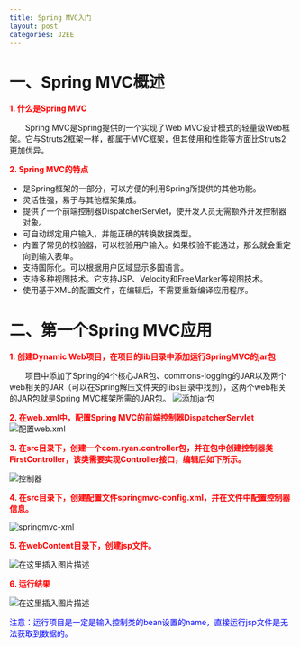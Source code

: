 ```yaml
---
title: Spring MVC入门
layout: post
categories: J2EE
---
```




# 一、Spring MVC概述

<font color = "red">  **1. 什么是Spring MVC</font>**

&emsp;&emsp;Spring MVC是Spring提供的一个实现了Web MVC设计模式的轻量级Web框架。它与Struts2框架一样，都属于MVC框架，但其使用和性能等方面比Struts2更加优异。

 **<font color = "red">2. Spring MVC的特点</font>**

- 是Spring框架的一部分，可以方便的利用Spring所提供的其他功能。
- 灵活性强，易于与其他框架集成。
- 提供了一个前端控制器DispatcherServlet，使开发人员无需额外开发控制器对象。
- 可自动绑定用户输入，并能正确的转换数据类型。
- 内置了常见的校验器，可以校验用户输入。如果校验不能通过，那么就会重定向到输入表单。
- 支持国际化。可以根据用户区域显示多国语言。
- 支持多种视图技术。它支持JSP、Velocity和FreeMarker等视图技术。
- 使用基于XML的配置文件，在编辑后，不需要重新编译应用程序。

# 二、第一个Spring MVC应用

<font color = "red">  **1. 创建Dynamic Web项目，在项目的lib目录中添加运行SpringMVC的jar包</font>**

&emsp;&emsp;项目中添加了Spring的4个核心JAR包、commons-logging的JAR以及两个web相关的JAR（可以在Spring解压文件夹的libs目录中找到），这两个web相关的JAR包就是Spring MVC框架所需的JAR包。
![添加jar包](https://img-blog.csdnimg.cn/20200309101501653.png?x-oss-process=image/watermark,type_ZmFuZ3poZW5naGVpdGk,shadow_10,text_aHR0cHM6Ly9ibG9nLmNzZG4ubmV0L3FxXzQxNDIyNDQ4,size_1,color_FFFFFF,t_0)


<font color = "red">  **2. 在web.xml中，配置Spring MVC的前端控制器DispatcherServlet</font>**
![配置web.xml](https://img-blog.csdnimg.cn/20200309101854135.png?x-oss-process=image/watermark,type_ZmFuZ3poZW5naGVpdGk,shadow_10,text_aHR0cHM6Ly9ibG9nLmNzZG4ubmV0L3FxXzQxNDIyNDQ4,size_1,color_FFFFFF,t_0)


<font color = "red">  **3. 在src目录下，创建一个com.ryan.controller包，并在包中创建控制器类FirstController，该类需要实现Controller接口，编辑后如下所示。</font>**

![控制器](https://img-blog.csdnimg.cn/20200309102034466.png?x-oss-process=image/watermark,type_ZmFuZ3poZW5naGVpdGk,shadow_10,text_aHR0cHM6Ly9ibG9nLmNzZG4ubmV0L3FxXzQxNDIyNDQ4,size_1,color_FFFFFF,t_0)

<font color = "red">  **4. 在src目录下，创建配置文件springmvc-config.xml，并在文件中配置控制器信息。</font>**

![springmvc-xml](https://img-blog.csdnimg.cn/20200309102213827.png?x-oss-process=image/watermark,type_ZmFuZ3poZW5naGVpdGk,shadow_10,text_aHR0cHM6Ly9ibG9nLmNzZG4ubmV0L3FxXzQxNDIyNDQ4,size_1,color_FFFFFF,t_0)


<font color = "red">  **5. 在webContent目录下，创建jsp文件。</font>**


![在这里插入图片描述](https://img-blog.csdnimg.cn/20200309102434295.png?x-oss-process=image/watermark,type_ZmFuZ3poZW5naGVpdGk,shadow_10,text_aHR0cHM6Ly9ibG9nLmNzZG4ubmV0L3FxXzQxNDIyNDQ4,size_1,color_FFFFFF,t_0)



<font color = "red">  **6. 运行结果</font>**

![在这里插入图片描述](https://img-blog.csdnimg.cn/20200309135540188.png?x-oss-process=image/watermark,type_ZmFuZ3poZW5naGVpdGk,shadow_10,text_aHR0cHM6Ly9ibG9nLmNzZG4ubmV0L3FxXzQxNDIyNDQ4,size_1,color_FFFFFF,t_0)


<font color = "blue">注意：运行项目是一定是输入控制类的bean设置的name，直接运行jsp文件是无法获取到数据的。</font>